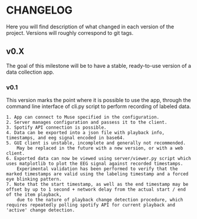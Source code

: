 # CHANGELOG

Here you will find description of what changed in each version of the project.
Versions will roughly correspond to git tags.


## v0.X

The goal of this milestone will be to have a stable, ready-to-use version of a data collection app.


### v0.1

This version marks the point where it is possible to use the app, through the command line interface
of cli.py script to perform recording of labeled data.

    1. App can connect to Muse specified in the configuration.
    2. Server manages configuration and passess it to the client.
    3. Spotify API connection is possible.
    4. Data can be exported into a json file with playback info, timestamps, and eeg signal encoded in base64.
    5. GUI client is unstable, incomplete and generally not recommended.
        May be replaced in the future with a new version, or with a web client.
    6. Exported data can now be viewed using server/viewer.py script which uses matplotlib to plot the EEG signal against recorded timestamps.
        Experimental validation has been performed to verify that the marked timestamps are valid using the labeling timestamp and a forced eye blinking pattern.
    7. Note that the start timestamp, as well as the end timestamp may be offset by up to 1 second + network delay from the actual start / end of the item playback,
        due to the nature of playback change detection procedure, which requires repeatedly polling spotify API for current playback and 'active' change detection.

